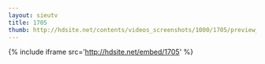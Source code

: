 ```yaml
---
layout: sieutv
title: 1705
thumb: http://hdsite.net/contents/videos_screenshots/1000/1705/preview_360p.mp4.jpg
---
```

{% include iframe src='http://hdsite.net/embed/1705' %}
 
